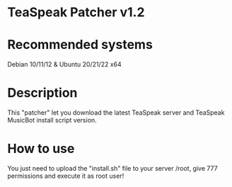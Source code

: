 # TeaSpeak Patcher v1.2


# Recommended systems
Debian 10/11/12 & Ubuntu 20/21/22 x64

# Description
This "patcher" let you download the latest TeaSpeak server and TeaSpeak MusicBot install script version.

# How to use
You just need to upload the "install.sh" file to your server /root, give 777 permissions and execute it as root user!
